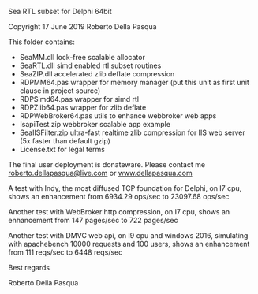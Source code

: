 Sea RTL subset for Delphi 64bit

Copyright 17 June 2019 Roberto Della Pasqua

This folder contains:

- SeaMM.dll lock-free scalable allocator
- SeaRTL.dll simd enabled rtl subset routines
- SeaZIP.dll accelerated zlib deflate compression
- RDPMM64.pas wrapper for memory manager (put this unit as first unit clause in project source)
- RDPSimd64.pas wrapper for simd rtl
- RDPZlib64.pas wrapper for zlib deflate
- RDPWebBroker64.pas utils to enhance webbroker web apps
- IsapiTest.zip webbroker scalable app example
- SeaIISFilter.zip ultra-fast realtime zlib compression for IIS web server (5x faster than default gzip)
- License.txt for legal terms

The final user deployment is donateware. Please contact me roberto.dellapasqua@live.com or www.dellapasqua.com

A test with Indy, the most diffused TCP foundation for Delphi, on I7 cpu, shows an enhancement from 6934.29 ops/sec to 23097.68 ops/sec

Another test with WebBroker http compression, on I7 cpu, shows an enhancement from 147 pages/sec to 722 pages/sec

Another test with DMVC web api, on I9 cpu and windows 2016, simulating with apachebench 10000 requests and 100 users, shows an enhancement from 111 reqs/sec to 6448 reqs/sec

Best regards

Roberto Della Pasqua

